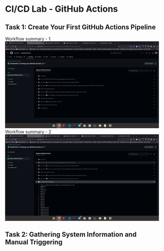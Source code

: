 # CI/CD Lab - GitHub Actions

## Task 1: Create Your First GitHub Actions Pipeline

Workflow summary - 1
![Workflow summary - 1](./assets/gh-actions-workflow.png)
Workflow summary - 2
![Workflow summary - 2](./assets/gh-actions-workflow-2.png)

## Task 2: Gathering System Information and Manual Triggering
